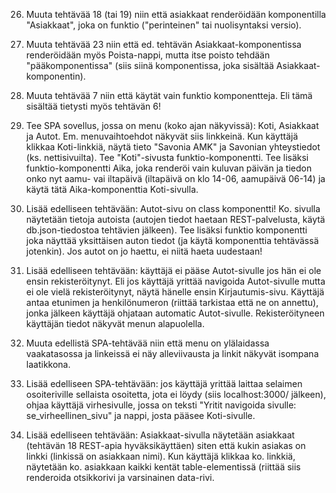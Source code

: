 26. Muuta tehtävää 18 (tai 19) niin että asiakkaat renderöidään komponentilla "Asiakkaat", joka on funktio ("perinteinen" tai nuolisyntaksi versio).

27. Muuta tehtävää 23 niin että ed. tehtävän Asiakkaat-komponentissa renderöidään myös Poista-nappi, mutta itse poisto tehdään "pääkomponentissa" (siis siinä komponentissa, joka sisältää Asiakkaat-komponentin).

28. Muuta tehtävää 7 niin että käytät vain funktio komponentteja. Eli tämä sisältää tietysti myös tehtävän 6!

29. Tee SPA sovellus, jossa on menu (koko ajan näkyvissä): Koti, Asiakkaat ja Autot. Em. menuvaihtoehdot näkyvät siis linkkeinä. Kun käyttäjä klikkaa Koti-linkkiä, näytä tieto "Savonia AMK" ja Savonian yhteystiedot (ks. nettisivuilta). Tee "Koti"-sivusta funktio-komponentti. Tee lisäksi funktio-komponentti Aika, joka renderöi vain kuluvan päivän ja tiedon onko nyt aamu- vai iltapäivä (iltapäivä on klo 14-06, aamupäivä 06-14) ja käytä tätä Aika-komponenttia Koti-sivulla.

30. Lisää edelliseen tehtävään: Autot-sivu on class komponentti! Ko. sivulla näytetään tietoja autoista (autojen tiedot haetaan REST-palvelusta, käytä db.json-tiedostoa tehtävien jälkeen). Tee lisäksi funktio komponentti joka näyttää yksittäisen auton tiedot (ja käytä komponenttia tehtävässä jotenkin). Jos autot on jo haettu, ei niitä haeta uudestaan!

31. Lisää edelliseen tehtävään: käyttäjä ei pääse Autot-sivulle jos hän ei ole ensin rekisteröitynyt. Eli jos käyttäjä yrittää navigoida Autot-sivulle mutta ei ole vielä rekisteröitynyt, näytä hänelle ensin Kirjautumis-sivu. Käyttäjä antaa etunimen ja henkilönumeron (riittää tarkistaa että ne on annettu), jonka jälkeen käyttäjä ohjataan automatic Autot-sivulle. Rekisteröityneen käyttäjän tiedot näkyvät menun alapuolella.

32. Muuta edellistä SPA-tehtävää niin että menu on ylälaidassa vaakatasossa ja linkeissä ei näy alleviivausta ja linkit näkyvät isompana laatikkona.

33. Lisää edelliseen SPA-tehtävään: jos käyttäjä yrittää laittaa selaimen osoiteriville sellaista osoitetta, jota ei löydy (siis localhost:3000/ jälkeen), ohjaa käyttäjä virhesivulle, jossa on teksti "Yritit navigoida sivulle: se_virheellinen_sivu" ja nappi, josta pääsee Koti-sivulle.

34. Lisää edelliseen tehtävään: Asiakkaat-sivulla näytetään asiakkaat (tehtävän 18 REST-apia hyväksikäyttäen) siten että kukin asiakas on linkki (linkissä on asiakkaan nimi). Kun käyttäjä klikkaa ko. linkkiä, näytetään ko. asiakkaan kaikki kentät table-elementissä (riittää siis renderoida otsikkorivi ja varsinainen data-rivi.



